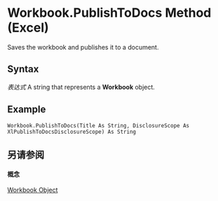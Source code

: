 
# Workbook.PublishToDocs Method (Excel)

Saves the workbook and publishes it to a document.


## Syntax

 _表达式_ A string that represents a **Workbook** object.


## Example


```
Workbook.PublishToDocs(Title As String, DisclosureScope As XlPublishToDocsDisclosureScope) As String
```


## 另请参阅


#### 概念


[Workbook Object](8c00aa60-c974-eed3-0812-3c9625eb0d4c.md)